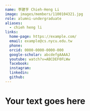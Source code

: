 ```yaml
---
name: 李建亨 Chieh-Heng Li 
image: images/members/1100104321.jpg 
role: alumni-undergraduate
aliases:
  - chieh heng li
links:
  home-page: https://example.com/
  email: example@cs.nycu.edu.tw
  phone: 
  orcid: 0000-0000-0000-000
  google-scholar: abcdefgAAAAJ
  youtube: watch?v=ABCDEF0FLWw
  facebook:
  instagram:
  linkedin:
  github:
---
```

# Your text goes here
